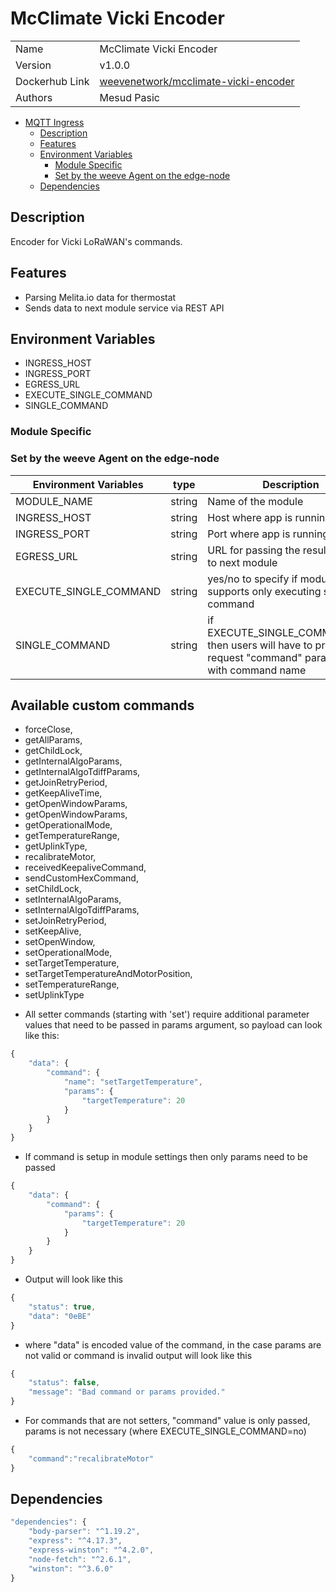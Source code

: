 # McClimate Vicki Encoder

|                |                                          |
| -------------- | ---------------------------------------- |
| Name           | McClimate Vicki Encoder                  |
| Version        | v1.0.0                                   |
| Dockerhub Link | [weevenetwork/mcclimate-vicki-encoder]() |
| Authors        | Mesud Pasic                              |

- [MQTT Ingress](#mcclimate-decoder)
  - [Description](#description)
  - [Features](#features)
  - [Environment Variables](#environment-variables)
    - [Module Specific](#module-specific)
    - [Set by the weeve Agent on the edge-node](#set-by-the-weeve-agent-on-the-edge-node)
  - [Dependencies](#dependencies)

## Description

Encoder for Vicki LoRaWAN's commands.

## Features

- Parsing Melita.io data for thermostat
- Sends data to next module service via REST API

## Environment Variables

- INGRESS_HOST
- INGRESS_PORT
- EGRESS_URL
- EXECUTE_SINGLE_COMMAND
- SINGLE_COMMAND

### Module Specific

### Set by the weeve Agent on the edge-node

| Environment Variables | type | Description |
| --- | --- | --- |
| MODULE_NAME | string | Name of the module |
| INGRESS_HOST | string | Host where app is running |
| INGRESS_PORT | string | Port where app is running |
| EGRESS_URL | string | URL for passing the result output to next module |
| EXECUTE_SINGLE_COMMAND | string | yes/no to specify if module supports only executing single command |
| SINGLE_COMMAND | string | if EXECUTE_SINGLE_COMMAND=no, then users will have to provide in request "command" parameter with command name |

## Available custom commands

- forceClose,
- getAllParams,
- getChildLock,
- getInternalAlgoParams,
- getInternalAlgoTdiffParams,
- getJoinRetryPeriod,
- getKeepAliveTime,
- getOpenWindowParams,
- getOpenWindowParams,
- getOperationalMode,
- getTemperatureRange,
- getUplinkType,
- recalibrateMotor,
- receivedKeepaliveCommand,
- sendCustomHexCommand,
- setChildLock,
- setInternalAlgoParams,
- setInternalAlgoTdiffParams,
- setJoinRetryPeriod,
- setKeepAlive,
- setOpenWindow,
- setOperationalMode,
- setTargetTemperature,
- setTargetTemperatureAndMotorPosition,
- setTemperatureRange,
- setUplinkType

* All setter commands (starting with 'set') require additional parameter values that need to be passed in params argument, so payload can look like this:

```js
{
	"data": {
		"command": {
			"name": "setTargetTemperature",
			"params": {
				"targetTemperature": 20
			}
		}
	}
}
```

- If command is setup in module settings then only params need to be passed

```js
{
	"data": {
		"command": {
			"params": {
				"targetTemperature": 20
			}
		}
	}
}
```

- Output will look like this

```js
{
	"status": true,
	"data": "0eBE"
}
```

- where "data" is encoded value of the command, in the case params are not valid or command is invalid output will look like this

```js
{
	"status": false,
	"message": "Bad command or params provided."
}
```

- For commands that are not setters, "command" value is only passed, params is not necessary (where EXECUTE_SINGLE_COMMAND=no)

```js
{
	"command":"recalibrateMotor"
}
```

## Dependencies

```js
"dependencies": {
    "body-parser": "^1.19.2",
    "express": "^4.17.3",
    "express-winston": "^4.2.0",
    "node-fetch": "^2.6.1",
    "winston": "^3.6.0"
}
```

